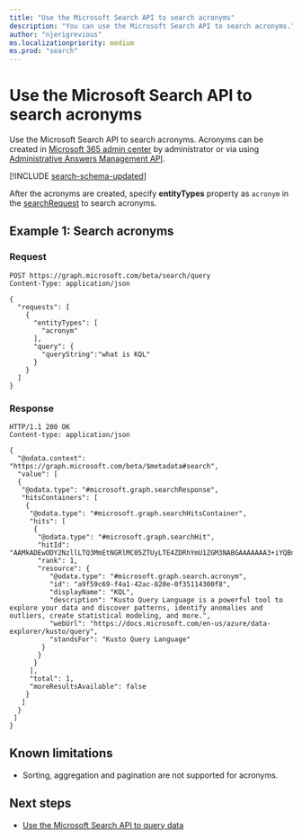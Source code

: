 ```yaml
---
title: "Use the Microsoft Search API to search acronyms"
description: "You can use the Microsoft Search API to search acronyms."
author: "njerigrevious"
ms.localizationpriority: medium
ms.prod: "search"
---
```


# Use the Microsoft Search API to search acronyms

Use the Microsoft Search API to search acronyms. Acronyms can be created in [Microsoft 365 admin center](https://admin.microsoft.com/Adminportal/Home#/MicrosoftSearch/acronyms) by administrator or via using [Administrative Answers Management API](/graph/api/search-searchentity-post-acronyms).

[!INCLUDE [search-schema-updated](../includes/search-schema-updated.md)]

After the acronyms are created, specify **entityTypes** property as `acronym` in the [searchRequest](/graph/api/resources/searchrequest) to search acronyms.

## Example 1: Search acronyms

### Request

```HTTP
POST https://graph.microsoft.com/beta/search/query
Content-Type: application/json

{
  "requests": [
    {
      "entityTypes": [
        "acronym"
      ],
      "query": {
        "queryString":"what is KQL"
      }
    }
  ]
}
```

### Response

```HTTP
HTTP/1.1 200 OK
Content-type: application/json

{
  "@odata.context": "https://graph.microsoft.com/beta/$metadata#search",
  "value": [
  {
   "@odata.type": "#microsoft.graph.searchResponse",
   "hitsContainers": [
    {
     "@odata.type": "#microsoft.graph.searchHitsContainer",
     "hits": [
      {
       "@odata.type": "#microsoft.graph.searchHit",
       "hitId": "AAMkADEwODY2NzllLTQ3MmEtNGRlMC05ZTUyLTE4ZDRhYmU1ZGM3NABGAAAAAAA3+iYQBnJnQabRVDelNhnzBwAejhWkAOAxQ6M4c1c9NwfrAAAAAAENAAAejhWkAOAxQ6M4c1c9NwfrAABbUZLJAAA=",
       "rank": 1,
       "resource": {
          "@odata.type": "#microsoft.graph.search.acronym",
          "id": "a9f59c69-f4a1-42ac-820e-0f35114300f8",
          "displayName": "KQL",
          "description": "Kusto Query Language is a powerful tool to explore your data and discover patterns, identify anomalies and outliers, create statistical modeling, and more.",
          "webUrl": "https://docs.microsoft.com/en-us/azure/data-explorer/kusto/query",
          "standsFor": "Kusto Query Language"
        }
       }
      }
     ],
     "total": 1,
     "moreResultsAvailable": false
    }
   ]
  }
 ]
}
```

## Known limitations

- Sorting, aggregation and pagination are not supported for acronyms.

## Next steps

- [Use the Microsoft Search API to query data](/graph/api/resources/search-api-overview)
